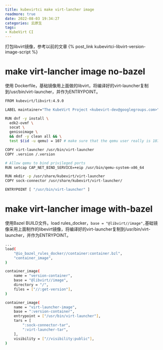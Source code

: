 ```yaml
---
title: kubevirtci make virt-lancher image
readmore: true
date: 2022-08-03 19:34:27
categories: 云原生
tags:
- KubeVirt CI
---
```


打包libvirt镜像，参考以前的文章 {% post_link kubevirtci-libvirt-version-image-script %}


# make virt-lancher image no-bazel

使用 Dockerfile，基础镜像用上面做的libvirt，将编译好的virt-launcher复制到/usr/bin/virt-launcher，并作为ENTRYPOINT。

```bash
FROM kubevirt/libvirt:4.9.0

LABEL maintainer="The KubeVirt Project <kubevirt-dev@googlegroups.com>"

RUN dnf -y install \
  edk2-ovmf \
  socat \
  genisoimage \
  && dnf -y clean all && \
  test $(id -u qemu) = 107 # make sure that the qemu user really is 107

COPY virt-launcher /usr/bin/virt-launcher
COPY .version /.version

# Allow qemu to bind privileged ports
RUN setcap CAP_NET_BIND_SERVICE=+eip /usr/bin/qemu-system-x86_64

RUN mkdir -p /usr/share/kubevirt/virt-launcher
COPY sock-connector /usr/share/kubevirt/virt-launcher/

ENTRYPOINT [ "/usr/bin/virt-launcher" ]
```

# make virt-lancher image with-bazel

使用Bazel BUILD文件。load rules_docker，`base = "@libvirt//image",`基础镜像采用上面制作的libevirt镜像，将编译好的virt-launcher复制到/usr/bin/virt-launcher，并作为ENTRYPOINT。

```bash
...
load(
    "@io_bazel_rules_docker//container:container.bzl",
    "container_image",
)

container_image(
    name = "version-container",
    base = "@libvirt//image",
    directory = "/",
    files = ["//:get-version"],
)

container_image(
    name = "virt-launcher-image",
    base = ":version-container",
    entrypoint = ["/usr/bin/virt-launcher"],
    tars = [
        ":sock-connector-tar",
        ":virt-launcher-tar",
    ],
    visibility = ["//visibility:public"],
)
```
